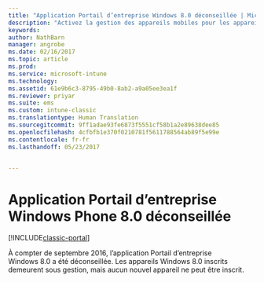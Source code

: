 ```yaml
---
title: "Application Portail d’entreprise Windows 8.0 déconseillée | Microsoft Docs"
description: "Activez la gestion des appareils mobiles pour les appareils Windows Phone 8.0 avec Microsoft Intune."
keywords: 
author: NathBarn
manager: angrobe
ms.date: 02/16/2017
ms.topic: article
ms.prod: 
ms.service: microsoft-intune
ms.technology: 
ms.assetid: 61e9b6c3-8795-49b0-8ab2-a9a05ee3ea1f
ms.reviewer: priyar
ms.suite: ems
ms.custom: intune-classic
ms.translationtype: Human Translation
ms.sourcegitcommit: 9ff1adae93fe6873f5551cf58b1a2e89638dee85
ms.openlocfilehash: 4cfbfb1e370f0210781f5611788564ab89f5e99e
ms.contentlocale: fr-fr
ms.lasthandoff: 05/23/2017


---
```


#  <a name="windows-phone-80-company-portal-app-deprecated"></a>Application Portail d’entreprise Windows Phone 8.0 déconseillée

[!INCLUDE[classic-portal](../includes/classic-portal.md)]

À compter de septembre 2016, l’application Portail d’entreprise Windows 8.0 a été déconseillée. Les appareils Windows 8.0 inscrits demeurent sous gestion, mais aucun nouvel appareil ne peut être inscrit.

